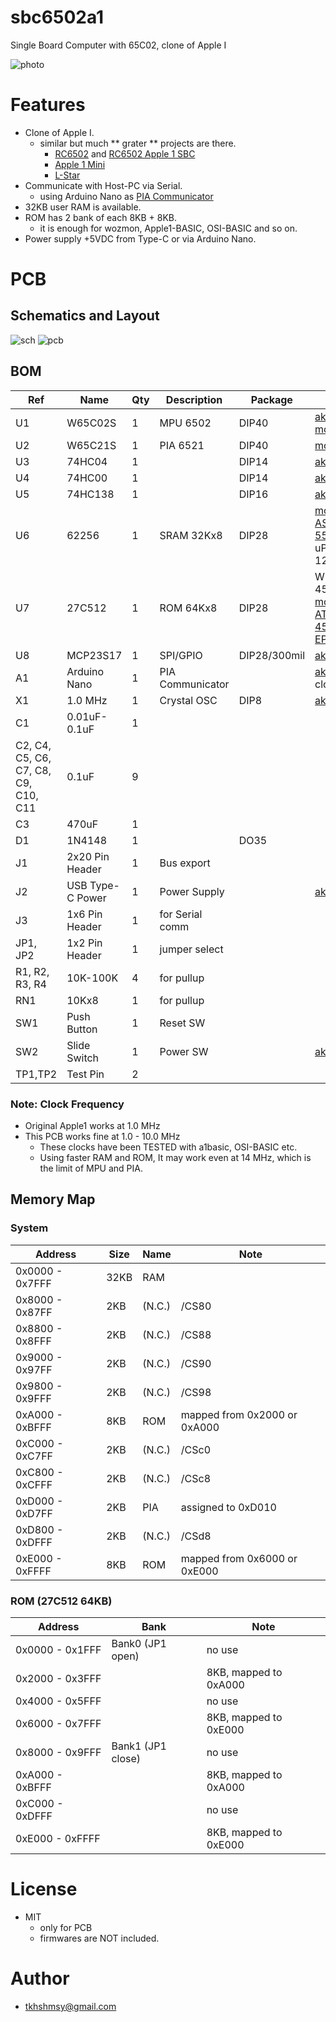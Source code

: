 # sbc6502a1
Single Board Computer with 65C02, clone of Apple I

![photo](resources/sbc6502a1.jpg)

# Features
* Clone of Apple I.
  * similar but much ** grater ** projects are there.
    * [RC6502](https://github.com/tebl/RC6502-Apple-1-Replica) and [RC6502 Apple 1 SBC](https://github.com/tebl/RC6502-Apple-1-Replica/tree/master/RC6502%20Apple%201%20SBC)
    * [Apple 1 Mini](https://hackaday.io/project/26234/logs)
    * [L-Star](https://github.com/jacgoudsmit/L-Star/)
* Communicate with Host-PC via Serial.
  * using Arduino Nano as [PIA Communicator](https://github.com/jblang/pia_communicator)
* 32KB user RAM is available.
* ROM has 2 bank of each 8KB + 8KB.
  * it is enough for wozmon, Apple1-BASIC, OSI-BASIC and so on.
* Power supply +5VDC from Type-C or via Arduino Nano.

# PCB
## Schematics and Layout
![sch](resources/sbc6502a1-rev1-sch.png)
![pcb](resources/sbc6502a1-rev1-pcb.png)

## BOM

| Ref | Name | Qty | Description | Package | Link |
| --- | ---- | --- | ----------- | ------- | ---- |
| U1  | W65C02S | 1 | MPU 6502 | DIP40| [akizuki](https://akizukidenshi.com/catalog/g/g115324/), [mouser](https://www.mouser.jp/ProductDetail/Western-Design-Center-WDC/W65C02S6TPG-14?qs=opBjA1TV903lvWo9AEKH5w%3D%3D) |
| U2  | W65C21S | 1 | PIA 6521 | DIP40| [mouser](https://www.mouser.jp/ProductDetail/Western-Design-Center-WDC/W65C21S6TPG-14?qs=opBjA1TV9027xVsSWtzZRw%3D%3D) |
| U3  | 74HC04    | 1 | | DIP14 | [akizuki](https://akizukidenshi.com/catalog/g/g114058/) |
| U4  | 74HC00    | 1 | | DIP14 | [akizuki](https://akizukidenshi.com/catalog/g/g110856/) |
| U5  | 74HC138   | 1 | | DIP16 | [akizuki](https://akizukidenshi.com/catalog/g/g110013/) |
| U6  | 62256     | 1 | SRAM 32Kx8 | DIP28 | [mouser AS6C62256-55PCN](https://www.mouser.jp/ProductDetail/Alliance-Memory/AS6C62256-55PCN?qs=LD2UibpCYJqgbIupMJnGTQ%3D%3D), uPD43256AC-12L-13P |
| U7  | 27C512    | 1 | ROM 64Kx8 | DIP28 | W27C512-45(EEPROM), [mouser AT27C512R-45PU(OTP-EPROM)](https://www.mouser.jp/ProductDetail/Microchip-Technology/AT27C512R-45PU?qs=lURXKZrvvXf%252BnkLdiQBKDQ%3D%3D) |
| U8  | MCP23S17  | 1 | SPI/GPIO | DIP28/300mil| [akizuki](https://akizukidenshi.com/catalog/g/g110644/) |
| A1  | Arduino Nano | 1 | PIA Communicator | | [akizuki](https://akizukidenshi.com/catalog/g/g109059/), other clones |
| X1  | 1.0 MHz     | 1 | Crystal OSC| DIP8 | [akizuki 1MHz](https://akizukidenshi.com/catalog/g/g117019/) |
| C1  | 0.01uF-0.1uF | 1 | | ||
| C2, C4, C5, C6, C7, C8, C9, C10, C11 | 0.1uF | 9 | | ||
| C3  | 470uF    | 1 | | ||
| D1  | 1N4148   | 1 | | DO35 ||
| J1 | 2x20 Pin Header | 1 | Bus export| ||
| J2 | USB Type-C Power| 1 | Power Supply| | [akizuki](https://akizukidenshi.com/catalog/g/g116895/) |
| J3 | 1x6 Pin Header | 1 | for Serial comm| ||
| JP1, JP2 | 1x2 Pin Header | 1 | jumper select | ||
| R1, R2, R3, R4 | 10K-100K | 4 | for pullup | ||
| RN1 | 10Kx8 | 1 | for pullup | ||
| SW1 | Push Button | 1 | Reset SW| ||
| SW2 | Slide Switch | 1 | Power SW| | [akizuki](https://akizukidenshi.com/catalog/g/g115707/) |
| TP1,TP2 | Test Pin | 2 | | ||

### Note: Clock Frequency
* Original Apple1 works at 1.0 MHz
* This PCB works fine at 1.0 - 10.0 MHz
  * These clocks have been TESTED with a1basic, OSI-BASIC etc.
  * Using faster RAM and ROM, It may work even at 14 MHz, which is the limit of MPU and PIA. 

## Memory Map

### System
| Address | Size | Name | Note |
| ----- | ---- | ---- | ---- |
|0x0000 - 0x7FFF| 32KB | RAM | |
|0x8000 - 0x87FF| 2KB | (N.C.) | /CS80 |
|0x8800 - 0x8FFF| 2KB | (N.C.) | /CS88 |
|0x9000 - 0x97FF| 2KB | (N.C.) | /CS90 |
|0x9800 - 0x9FFF| 2KB | (N.C.) | /CS98 |
|0xA000 - 0xBFFF| 8KB | ROM | mapped from 0x2000 or 0xA000|
|0xC000 - 0xC7FF| 2KB | (N.C.) | /CSc0 |
|0xC800 - 0xCFFF| 2KB | (N.C.) | /CSc8 |
|0xD000 - 0xD7FF| 2KB | PIA | assigned to 0xD010 |
|0xD800 - 0xDFFF| 2KB | (N.C.) | /CSd8 |
|0xE000 - 0xFFFF| 8KB | ROM | mapped from 0x6000 or 0xE000|

### ROM (27C512 64KB)
| Address | Bank | Note |
| ------- | ---- | ---- |
| 0x0000 - 0x1FFF |Bank0 (JP1 open)| no use |
| 0x2000 - 0x3FFF ||8KB, mapped to 0xA000|
| 0x4000 - 0x5FFF || no use |
| 0x6000 - 0x7FFF ||8KB, mapped to 0xE000|
| 0x8000 - 0x9FFF |Bank1 (JP1 close)| no use |
| 0xA000 - 0xBFFF ||8KB, mapped to 0xA000|
| 0xC000 - 0xDFFF || no use |
| 0xE000 - 0xFFFF ||8KB, mapped to 0xE000|

# License
* MIT
  * only for PCB
  * firmwares are NOT included.

# Author
* [tkhshmsy@gmail.com](tkhshmsy@gmail.com)



